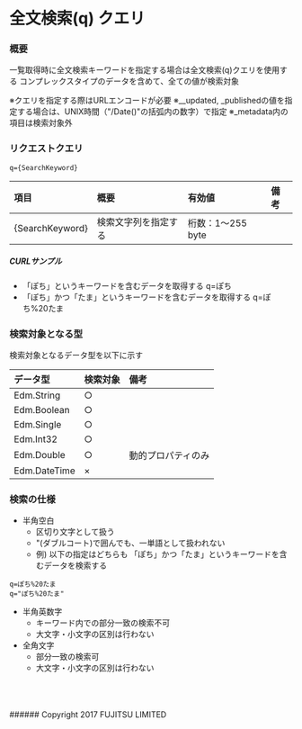 # 全文検索(q) クエリ
### 概要
一覧取得時に全文検索キーワードを指定する場合は全文検索(q)クエリを使用する
コンプレックスタイプのデータを含めて、全ての値が検索対象


※クエリを指定する際はURLエンコードが必要
※\__updated, \_publishedの値を指定する場合は、UNIX時間（"/Date()"の括弧内の数字）で指定
※\_metadata内の項目は検索対象外
### リクエストクエリ
```
q={SearchKeyword}
```
|項目<br>|概要<br>|有効値<br>|備考<br>|
|:--|:--|:--|:--|
|{SearchKeyword}<br>|検索文字列を指定する<br>|桁数：1&#65374;255 byte<br>| <br>|
##### CURLサンプル
* 「ぽち」というキーワードを含むデータを取得する
	q=ぽち
* 「ぽち」かつ「たま」というキーワードを含むデータを取得する
	q=ぽち%20たま

### 検索対象となる型
検索対象となるデータ型を以下に示す

|データ型<br>|検索対象<br>|備考<br>|
|:--|:--|:--|
|Edm.String<br>|○<br>| <br>|
|Edm.Boolean<br>|○<br>| <br>|
|Edm.Single<br>|○<br>| <br>|
|Edm.Int32<br>|○<br>| <br>|
|Edm.Double<br>|○<br>|動的プロパティのみ<br>|
|Edm.DateTime<br>|×<br>| <br>|
### 検索の仕様
* 半角空白
	- 区切り文字として扱う
	- "(ダブルコート)で囲んでも、一単語として扱われない
	- 例) 以下の指定はどちらも 「ぽち」かつ「たま」というキーワードを含むデータを検索する
```
q=ぽち%20たま
q="ぽち%20たま"
```
* 半角英数字
	- キーワード内での部分一致の検索不可
	- 大文字・小文字の区別は行わない
* 全角文字
	- 部分一致の検索可
	- 大文字・小文字の区別は行わない
<br>
<br>
<br>
###### Copyright 2017    FUJITSU LIMITED
